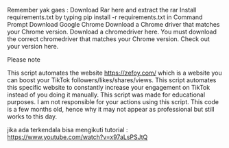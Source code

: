 Remember yak gaes :
Download Rar here and extract the rar
Install requirements.txt by typing pip install -r requirements.txt in Command Prompt
Download Google Chrome
Download a Chrome driver that matches your Chrome version. Download a chromedriver here.
You must download the correct chromedriver that matches your Chrome version. Check out your version here.

Please note

This script automates the website https://zefoy.com/ which is a website you can boost your TikTok followers/likes/shares/views. This script automates this specific website to constantly increase your engagement on TikTok instead of you doing it manually. This script was made for educational purposes. I am not responsible for your actions using this script. This code is a few months old, hence why it may not appear as professional but still works to this day.

jika ada terkendala bisa mengikuti tutorial : https://www.youtube.com/watch?v=x97aLsPSJtQ
